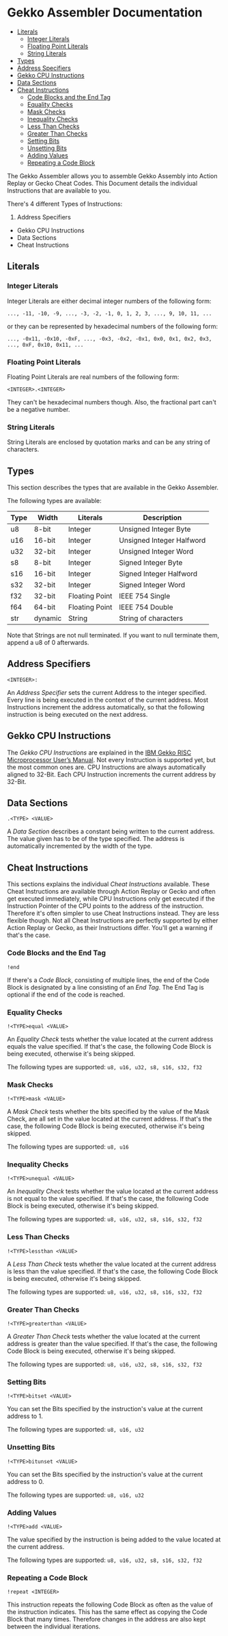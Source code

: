 # Gekko Assembler Documentation

<!-- TOC depth:6 withLinks:1 updateOnSave:1 orderedList:0 -->

- [Literals](#literals)
	- [Integer Literals](#integer-literals)
	- [Floating Point Literals](#floating-point-literals)
	- [String Literals](#string-literals)
- [Types](#types)
- [Address Specifiers](#address-specifiers)
- [Gekko CPU Instructions](#gekko-cpu-instructions)
- [Data Sections](#data-sections)
- [Cheat Instructions](#cheat-instructions)
	- [Code Blocks and the End Tag](#code-blocks-and-the-end-tag)
	- [Equality Checks](#equality-checks)
	- [Mask Checks](#mask-checks)
	- [Inequality Checks](#inequality-checks)
	- [Less Than Checks](#less-than-checks)
	- [Greater Than Checks](#greater-than-checks)
	- [Setting Bits](#setting-bits)
	- [Unsetting Bits](#unsetting-bits)
	- [Adding Values](#adding-values)
	- [Repeating a Code Block](#repeating-a-code-block)

<!-- /TOC -->

The Gekko Assembler allows you to assemble Gekko Assembly into Action Replay or Gecko Cheat Codes.
This Document details the individual Instructions that are available to you.

There's 4 different Types of Instructions:
 1. Address Specifiers
 *  Gekko CPU Instructions
 *  Data Sections
 *  Cheat Instructions

## Literals

### Integer Literals

Integer Literals are either decimal integer numbers of the following form:
```
..., -11, -10, -9, ..., -3, -2, -1, 0, 1, 2, 3, ..., 9, 10, 11, ...
```
or they can be represented by hexadecimal numbers of the following form:
```
..., -0x11, -0x10, -0xF, ..., -0x3, -0x2, -0x1, 0x0, 0x1, 0x2, 0x3, ..., 0xF, 0x10, 0x11, ...
```

### Floating Point Literals

Floating Point Literals are real numbers of the following form:
```
<INTEGER>.<INTEGER>
```
They can't be hexadecimal numbers though.
Also, the fractional part can't be a negative number.

### String Literals

String Literals are enclosed by quotation marks and can be any string of characters.

## Types

This section describes the types that are available in the Gekko Assembler.

The following types are available:

Type | Width | Literals | Description
---- | ------ | ----- |-----
u8 | 8-bit | Integer | Unsigned Integer Byte
u16 | 16-bit | Integer | Unsigned Integer Halfword
u32 | 32-bit | Integer | Unsigned Integer Word
s8 | 8-bit | Integer | Signed Integer Byte
s16 | 16-bit | Integer | Signed Integer Halfword
s32 | 32-bit | Integer | Signed Integer Word
f32 | 32-bit | Floating Point | IEEE 754 Single
f64 | 64-bit | Floating Point | IEEE 754 Double
str | dynamic | String | String of characters

Note that Strings are not null terminated. If you want to null terminate them, append a u8 of 0 afterwards.

## Address Specifiers

```
<INTEGER>:
```

An *Address Specifier* sets the current Address to the integer specified.
Every line is being executed in the context of the current address.
Most Instructions increment the address automatically, so that the following instruction is being executed on the next address.

## Gekko CPU Instructions

The *Gekko CPU Instructions* are explained in the [IBM Gekko RISC Microprocessor User’s Manual](http://datasheets.chipdb.org/IBM/PowerPC/Gekko/gekko_user_manual.pdf).
Not every Instruction is supported yet, but the most common ones are.
CPU Instructions are always automatically aligned to 32-Bit.
Each CPU Instruction increments the current address by 32-Bit.

## Data Sections

```
.<TYPE> <VALUE>
```

A *Data Section* describes a constant being written to the current address.
The value given has to be of the type specified.
The address is automatically incremented by the width of the type.

## Cheat Instructions

This sections explains the individual *Cheat Instructions* available.
These Cheat Instructions are available through Action Replay or Gecko and often get executed immediately, while CPU Instructions only get executed if the Instruction Pointer of the CPU points to the address of the instruction.
Therefore it's often simpler to use Cheat Instructions instead.
They are less flexible though. Not all Cheat Instructions are perfectly supported by either Action Replay or Gecko, as their Instructions differ.
You'll get a warning if that's the case.

### Code Blocks and the End Tag

```
!end
```

If there's a *Code Block*, consisting of multiple lines, the end of the Code Block is designated by a line consisting of an *End Tag*.
The End Tag is optional if the end of the code is reached.

### Equality Checks

```
!<TYPE>equal <VALUE>
```

An *Equality Check* tests whether the value located at the current address equals the value specified.
If that's the case, the following Code Block is being executed, otherwise it's being skipped.

The following types are supported: ``u8, u16, u32, s8, s16, s32, f32``

### Mask Checks

```
!<TYPE>mask <VALUE>
```

A *Mask Check* tests whether the bits specified by the value of the Mask Check, are all set in the value located at the current address.
If that's the case, the following Code Block is being executed, otherwise it's being skipped.

The following types are supported: ``u8, u16``

### Inequality Checks

```
!<TYPE>unequal <VALUE>
```

An *Inequality Check* tests whether the value located at the current address is not equal to the value specified.
If that's the case, the following Code Block is being executed, otherwise it's being skipped.

The following types are supported: ``u8, u16, u32, s8, s16, s32, f32``

### Less Than Checks

```
!<TYPE>lessthan <VALUE>
```

A *Less Than Check* tests whether the value located at the current address is less than the value specified.
If that's the case, the following Code Block is being executed, otherwise it's being skipped.

The following types are supported: ``u8, u16, u32, s8, s16, s32, f32``

### Greater Than Checks

```
!<TYPE>greaterthan <VALUE>
```

A *Greater Than Check* tests whether the value located at the current address is greater than the value specified.
If that's the case, the following Code Block is being executed, otherwise it's being skipped.

The following types are supported: ``u8, u16, u32, s8, s16, s32, f32``

### Setting Bits

```
!<TYPE>bitset <VALUE>
```

You can set the Bits specified by the instruction's value at the current address to 1.

The following types are supported: ``u8, u16, u32``

### Unsetting Bits

```
!<TYPE>bitunset <VALUE>
```

You can set the Bits specified by the instruction's value at the current address to 0.

The following types are supported: ``u8, u16, u32``

### Adding Values

```
!<TYPE>add <VALUE>
```

The value specified by the instruction is being added to the value located at the current address.

The following types are supported: ``u8, u16, u32, s8, s16, s32, f32``

### Repeating a Code Block

```
!repeat <INTEGER>
```

This instruction repeats the following Code Block as often as the value of the instruction indicates.
This has the same effect as copying the Code Block that many times.
Therefore changes in the address are also kept between the individual iterations.
